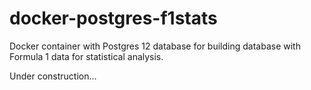 # docker-postgres-f1stats
Docker container with Postgres 12 database for building database with Formula 1 data for statistical analysis.

Under construction...
